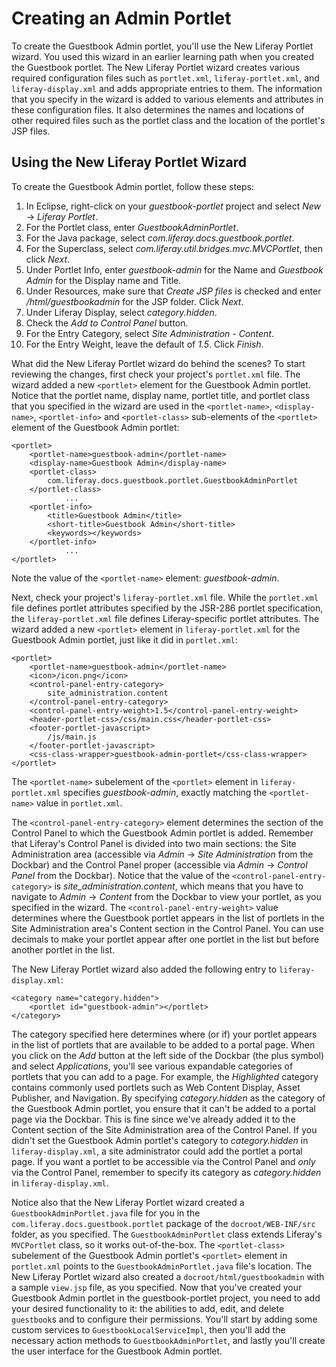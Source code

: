 # Creating an Admin Portlet [](id=creating-an-admin-portlet)

To create the Guestbook Admin portlet, you'll use the New Liferay Portlet
wizard. You used this wizard in an earlier learning path when you created the
Guestbook portlet. The New Liferay Portlet wizard creates various required
configuration files such as `portlet.xml`, `liferay-portlet.xml`, and
`liferay-display.xml` and adds appropriate entries to them. The information that
you specify in the wizard is added to various elements and attributes in these
configuration files. It also determines the names and locations of other
required files such as the portlet class and the location of the portlet's JSP
files.

## Using the New Liferay Portlet Wizard

To create the Guestbook Admin portlet, follow these steps:

1. In Eclipse, right-click on your *guestbook-portlet* project and select *New*
   &rarr; *Liferay Portlet*.
2. For the Portlet class, enter *GuestbookAdminPortlet*.
3. For the Java package, select *com.liferay.docs.guestbook.portlet*.
4. For the Superclass, select *com.liferay.util.bridges.mvc.MVCPortlet*, then
   click *Next*.
5. Under Portlet Info, enter *guestbook-admin* for the Name and *Guestbook
   Admin* for the Display name and Title.
6. Under Resources, make sure that *Create JSP files* is checked and enter
   */html/guestbookadmin* for the JSP folder. Click *Next*.
7. Under Liferay Display, select *category.hidden*.
8. Check the *Add to Control Panel* button.
9. For the Entry Category, select *Site Administration - Content*.
10. For the Entry Weight, leave the default of *1.5*. Click *Finish*.

What did the New Liferay Portlet wizard do behind the scenes? To start
reviewing the changes, first check your project's `portlet.xml` file. The wizard
added a new `<portlet>` element for the Guestbook Admin portlet. Notice that the
portlet name, display name, portlet title, and portlet class that you specified
in the wizard are used in the `<portlet-name>`, `<display-name>`,
`<portlet-info>` and `<portlet-class>` sub-elements of the `<portlet>` element
of the Guestbook Admin portlet:

	<portlet>
		<portlet-name>guestbook-admin</portlet-name>
		<display-name>Guestbook Admin</display-name>
		<portlet-class>
			com.liferay.docs.guestbook.portlet.GuestbookAdminPortlet
		</portlet-class>
                ...
		<portlet-info>
			<title>Guestbook Admin</title>
			<short-title>Guestbook Admin</short-title>
			<keywords></keywords>
		</portlet-info>
                ...
	</portlet>

Note the value of the `<portlet-name>` element: *guestbook-admin*.

Next, check your project's `liferay-portlet.xml` file. While the `portlet.xml`
file defines portlet attributes specified by the JSR-286 portlet specification,
the `liferay-portlet.xml` file defines Liferay-specific portlet attributes. The
wizard added a new `<portlet>` element in `liferay-portlet.xml` for the
Guestbook Admin portlet, just like it did in `portlet.xml`:

	<portlet>
		<portlet-name>guestbook-admin</portlet-name>
		<icon>/icon.png</icon>
		<control-panel-entry-category>
			site_administration.content
		</control-panel-entry-category>
		<control-panel-entry-weight>1.5</control-panel-entry-weight>
		<header-portlet-css>/css/main.css</header-portlet-css>
		<footer-portlet-javascript>
			/js/main.js
		</footer-portlet-javascript>
		<css-class-wrapper>guestbook-admin-portlet</css-class-wrapper>
	</portlet>

The `<portlet-name>` subelement of the `<portlet>` element in
`liferay-portlet.xml` specifies *guestbook-admin*, exactly matching the
`<portlet-name>` value in `portlet.xml`.

The `<control-panel-entry-category>` element determines the section of the
Control Panel to which the Guestbook Admin portlet is added. Remember that
Liferay's Control Panel is divided into two main sections: the Site
Administration area (accessible via *Admin* &rarr; *Site Administration* from
the Dockbar) and the Control Panel proper (accessible via *Admin* &rarr;
*Control Panel* from the Dockbar). Notice that the value of the
`<control-panel-entry-category>` is *site_administration.content*, which means
that you have to navigate to *Admin* &rarr; *Content* from the Dockbar to view
your portlet, as you specified in the wizard. The `<control-panel-entry-weight>`
value determines where the Guestbook portlet appears in the list of portlets in
the Site Administration area's Content section in the Control Panel. You
can use decimals to make your portlet appear after one portlet in the list but
before another portlet in the list.

The New Liferay Portlet wizard also added the following entry to
`liferay-display.xml`:

    <category name="category.hidden">
        <portlet id="guestbook-admin"></portlet>
    </category>

The category specified here determines where (or if) your portlet appears in the
list of portlets that are available to be added to a portal page. When you click
on the *Add* button at the left side of the Dockbar (the plus symbol) and select
*Applications*, you'll see various expandable categories of portlets that you
can add to a page. For example, the *Highlighted* category contains commonly
used portlets such as Web Content Display, Asset Publisher, and Navigation. By
specifying *category.hidden* as the category of the Guestbook Admin portlet, you
ensure that it can't be added to a portal page via the Dockbar. This is fine
since we've already added it to the Content section of the Site Administration
area of the Control Panel. If you didn't set the Guestbook Admin portlet's
category to *category.hidden* in `liferay-display.xml`, a site administrator
could add the portlet a portal page. If you want a portlet to be accessible via
the Control Panel and *only* via the Control Panel, remember to specify its
category as *category.hidden* in `liferay-display.xml`.

Notice also that the New Liferay Portlet wizard created a
`GuestbookAdminPortlet.java` file for you in the
`com.liferay.docs.guestbook.portlet` package of the `docroot/WEB-INF/src`
folder, as you specified. The `GuestbookAdminPortlet` class extends Liferay's
`MVCPortlet` class, so it works out-of-the-box. The `<portlet-class>` subelement
of the Guestbook Admin portlet's `<portlet>` element in `portlet.xml` points to
the `GuestbookAdminPortlet.java` file's location. The New Liferay Portlet wizard
also created a `docroot/html/guestbookadmin` with a sample `view.jsp` file, as
you specified. Now that you've created your Guestbook Admin portlet in the
guestbook-portlet project, you need to add your desired functionality to it: the
abilities to add, edit, and delete `guestbook`s and to configure their
permissions. You'll start by adding some custom services to
`GuestbookLocalServiceImpl`, then you'll add the necessary action methods to
`GuestbookAdminPortlet`, and lastly you'll create the user interface for the
Guestbook Admin portlet.

